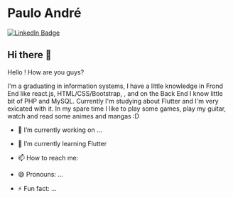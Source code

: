 # Paulo André
[![Linkedln Badge](https://img.shields.io/badge/-Linkedln-blue?style=flat-square&logo=Linkedin&logoColor=white&link=www.linkedin.com/in/paulo-andré-dev)](www.linkedin.com/in/paulo-andré-dev)
## Hi there 👋

 Hello ! How are you guys? 
 
 I'm a graduating in information systems, I have a little  knowledge in Frond End like react.js, HTML/CSS/Bootstrap, , and on the Back End I know little bit of PHP and MySQL.       Currently I'm studying about Flutter and I'm very exicated with it. In my spare time I like to play some games, play my guitar, watch and read some animes and mangas :D 


- 🔭 I’m currently working on ...
- 🌱 I’m currently learning Flutter 
- 📫 How to reach me: 

- 😄 Pronouns: ...
- ⚡ Fun fact: ...

